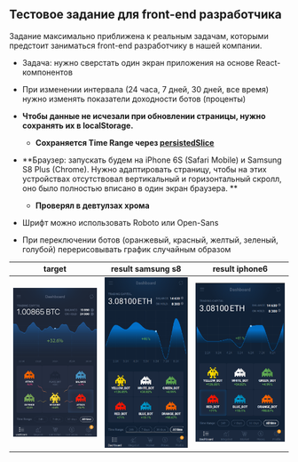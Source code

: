 ## Тестовое задание для front-end разработчика

Задание максимально приближена к реальным задачам, которыми предстоит заниматься front-end разработчику в нашей компании.

* Задача: нужно сверстать один экран приложения на основе React-компонентов
* При изменении интервала (24 часа, 7 дней, 30 дней, все время) нужно изменять показатели доходности ботов (проценты)
* **Чтобы данные не исчезали при обновлении страницы, нужно сохранять их в localStorage.**
  * **Сохраняется Time Range через [persistedSlice](src/shared/lib/createPersistedSlice/index.ts#L27)**
* **Браузер: запускать будем на iPhone 6S (Safari Mobile) и Samsung S8 Plus (Chrome). Нужно адаптировать страницу, чтобы на этих устройствах отсутствовал вертикальный и горизонтальный скролл, оно было полностью вписано в один экран браузера. **
  * **Проверял в девтулзах хрома**
* Шрифт можно использовать Roboto или Open-Sans

* При переключении ботов (оранжевый, красный, желтый, зеленый, голубой) перерисовывать график случайным образом

| target  | result samsung s8 | result iphone6 |
| ------------- | ------------- | ------------- |
| <img src="assets/target.png" width="400"/> |<img src="assets/samsung.png" width="350"/> | <img src="assets/iphone6.png" width="400"/>  |



